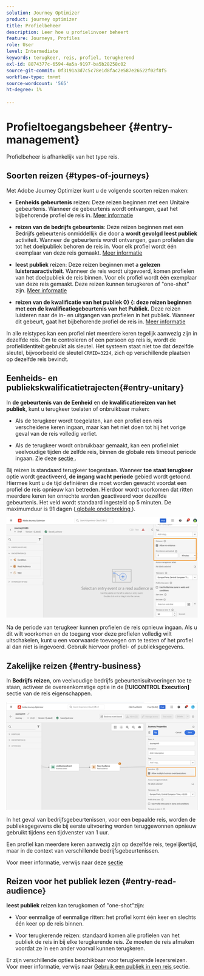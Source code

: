 ```yaml
---
solution: Journey Optimizer
product: journey optimizer
title: Profielbeheer
description: Leer hoe u profielinvoer beheert
feature: Journeys, Profiles
role: User
level: Intermediate
keywords: terugkeer, reis, profiel, terugkerend
exl-id: 8874377c-6594-4a5a-9197-ba5b28258c02
source-git-commit: 0f3191a3d7c5c78e1d8fac2e587e26522f02f8f5
workflow-type: tm+mt
source-wordcount: '565'
ht-degree: 1%

---
```



# Profieltoegangsbeheer {#entry-management}

Profielbeheer is afhankelijk van het type reis.

## Soorten reizen {#types-of-journeys}

Met Adobe Journey Optimizer kunt u de volgende soorten reizen maken:

* **Eenheids gebeurtenis** reizen: Deze reizen beginnen met een Unitaire gebeurtenis. Wanneer de gebeurtenis wordt ontvangen, gaat het bijbehorende profiel de reis in. [Meer informatie](#entry-unitary)

* **reizen van de bedrijfs gebeurtenis**: Deze reizen beginnen met een Bedrijfs gebeurtenis onmiddellijk die door a **wordt gevolgd leest publiek** activiteit. Wanneer de gebeurtenis wordt ontvangen, gaan profielen die tot het doelpubliek behoren de reis in. Voor elk profiel wordt één exemplaar van deze reis gemaakt. [Meer informatie](#entry-business)

* **leest publiek** reizen: Deze reizen beginnen met a **gelezen luisteraaractiviteit**. Wanneer de reis wordt uitgevoerd, komen profielen van het doelpubliek de reis binnen. Voor elk profiel wordt één exemplaar van deze reis gemaakt. Deze reizen kunnen terugkeren of &quot;one-shot&quot; zijn. [Meer informatie](#entry-read-audience)

* **reizen van de kwalificatie van het publiek 0} {: deze reizen beginnen met een de kwalificatiegebeurtenis van het Publiek.** Deze reizen luisteren naar de in- en uitgangen van profielen in het publiek. Wanneer dit gebeurt, gaat het bijbehorende profiel de reis in. [Meer informatie](#entry-unitary)

In alle reistypes kan een profiel niet meerdere keren tegelijk aanwezig zijn in dezelfde reis. Om te controleren of een persoon op reis is, wordt de profielidentiteit gebruikt als sleutel. Het systeem staat niet toe dat dezelfde sleutel, bijvoorbeeld de sleutel `CRMID=3224`, zich op verschillende plaatsen op dezelfde reis bevindt.

## Eenheids- en publiekskwalificatietrajecten{#entry-unitary}

In **de gebeurtenis van de Eenheid** en **de kwalificatiereizen van het publiek**, kunt u terugkeer toelaten of onbruikbaar maken:

* Als de terugkeer wordt toegelaten, kan een profiel een reis verscheidene keren ingaan, maar kan het niet doen tot hij het vorige geval van de reis volledig verliet.

* Als de terugkeer wordt onbruikbaar gemaakt, kan een profiel niet veelvoudige tijden de zelfde reis, binnen de globale reis timeout periode ingaan. Zie deze [ sectie ](../building-journeys/journey-properties.md#global_timeout).

Bij reizen is standaard terugkeer toegestaan. Wanneer **toe staat terugkeer** optie wordt geactiveerd, **de ingang wacht periode** gebied wordt getoond. Hiermee kunt u de tijd definiëren die moet worden gewacht voordat een profiel de reis opnieuw kan betreden. Hierdoor wordt voorkomen dat ritten meerdere keren ten onrechte worden geactiveerd voor dezelfde gebeurtenis. Het veld wordt standaard ingesteld op 5 minuten. De maximumduur is 91 dagen ([ globale onderbreking ](journey-properties.md#global_timeout)).

<!--
When a journey ends, its status is **[!UICONTROL Closed]**. New individuals can no longer enter the journey. Persons already in the journey automatically exit the journey. 
-->

![](assets/journey-re-entrance.png)

Na de periode van terugkeer kunnen profielen de reis opnieuw ingaan. Als u dit wilt voorkomen en de toegang voor deze profielen volledig wilt uitschakelen, kunt u een voorwaarde toevoegen om te testen of het profiel al dan niet is ingevoerd. Gebruik hiervoor profiel- of publieksgegevens.

<!--
Due to the 30-day journey timeout, when journey reentrance is not allowed, we cannot make sure the reentrance blocking will work more than 91 days. Indeed, as we remove all information about persons who entered the journey 91 days after they enter, we cannot know the person entered previously, more than 91 days ago. -->

## Zakelijke reizen {#entry-business}

<!--
Business events follow reentrance rules in the same way as for unitary events. If a journey allows reentrance, the next business event will be processed.
-->

In **Bedrijfs reizen**, om veelvoudige bedrijfs gebeurtenisuitvoeringen toe te staan, activeer de overeenkomstige optie in de **[!UICONTROL Execution]** sectie van de reis eigenschappen.

![](assets/business-entry.png)

In het geval van bedrijfsgebeurtenissen, voor een bepaalde reis, worden de publieksgegevens die bij eerste uitvoering worden teruggewonnen opnieuw gebruikt tijdens een tijdvenster van 1 uur.

Een profiel kan meerdere keren aanwezig zijn op dezelfde reis, tegelijkertijd, maar in de context van verschillende bedrijfsgebeurtenissen.

Voor meer informatie, verwijs naar deze [ sectie ](../event/about-creating-business.md)

## Reizen voor het publiek lezen {#entry-read-audience}

**leest publiek** reizen kan terugkomen of &quot;one-shot&quot;zijn:

* Voor eenmalige of eenmalige ritten: het profiel komt één keer en slechts één keer op de reis binnen.

* Voor terugkerende reizen: standaard komen alle profielen van het publiek de reis in bij elke terugkerende reis. Ze moeten de reis afmaken voordat ze in een ander voorval kunnen terugkeren.

Er zijn verschillende opties beschikbaar voor terugkerende lezersreizen. Voor meer informatie, verwijs naar [ Gebruik een publiek in een reis ](../building-journeys/read-audience.md) sectie.

<!--
After 91 days, a Read audience journey switches to the **Finished** status. This behavior is set for 91 days only (i.e. journey timeout default value) as all information about profiles who entered the journey is removed 91 days after they entered. Persons still in the journey automatically are impacted. They exit the journey after the 30 day timeout. 
-->
